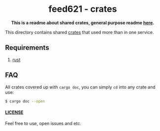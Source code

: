 <div align="center">
  <h1>feed621 - crates</h1>
  <p>
    <strong>This is a readme about shared crates, general purpose readme <a href="../../README.md">here</a>.</strong>
  </p>
</div>

This directory contains shared [crates](https://doc.rust-lang.org/book/ch07-01-packages-and-crates.html) that used more than in one service.

## Requirements

1. [rust](https://www.rust-lang.org)

## FAQ

All crates covered up with `cargo doc`, you can simply `cd` into any crate and use:

```bash
$ cargo doc --open
```

#### [LICENSE](../LICENSE)

Feel free to use, open issues and etc.
